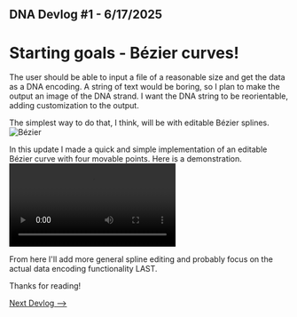 ## DNA Devlog #1 - 6/17/2025
# Starting goals - Bézier curves!

The user should be able to input a file of a reasonable size and get the data as a DNA encoding. A string of text would be boring, so I plan to make the output an image of the DNA strand. I want the DNA string to be reorientable, adding customization to the output.

The simplest way to do that, I think, will be with editable Bézier splines.
![Bézier](DNA_devlog_1_bézier.png)

In this update I made a quick and simple implementation of an editable Bézier curve with four movable points. Here is a demonstration.
![Demonstration](DNA_devlog_1_recording_6-17-25.mp4)

From here I'll add more general spline editing and probably focus on the actual data encoding functionality LAST.

Thanks for reading!

[Next Devlog -->](DNA_DEVLOG_2.md)
